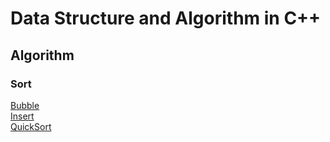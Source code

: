 # Data Structure and Algorithm in C++
## Algorithm
### Sort
[Bubble](/Sort/Bubble.cpp)<br>
[Insert](/Sort/Insert.cpp)<br>
[QuickSort](/Sort/QuickSort.cpp)<br>
